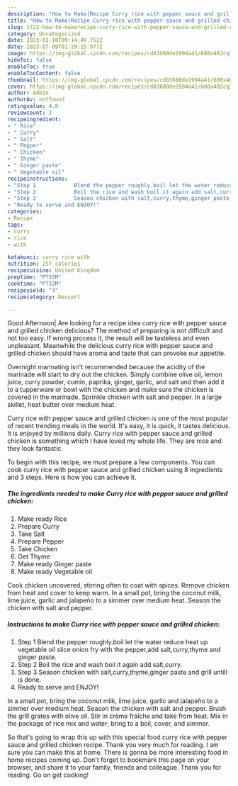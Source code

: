 ```yaml
---
description: "How to Make|Recipe Curry rice with pepper sauce and grilled chicken {That is Simple"
title: "How to Make|Recipe Curry rice with pepper sauce and grilled chicken {That is Simple"
slug: 1722-how-to-makerecipe-curry-rice-with-pepper-sauce-and-grilled-chicken-that-is-simple
category: Uncategorized
date: 2023-02-10T09:14:49.752Z
date: 2023-07-09T01:29:15.977Z
image: https://img-global.cpcdn.com/recipes/cd83688de2994a41/680x482cq70/curry-rice-with-pepper-sauce-and-grilled-chicken-recipe-main-photo.jpg
hideToc: false
enableToc: true
enableTocContent: false
thumbnail: https://img-global.cpcdn.com/recipes/cd83688de2994a41/680x482cq70/curry-rice-with-pepper-sauce-and-grilled-chicken-recipe-main-photo.jpg
cover: https://img-global.cpcdn.com/recipes/cd83688de2994a41/680x482cq70/curry-rice-with-pepper-sauce-and-grilled-chicken-recipe-main-photo.jpg
author: Admin
authorAv: notfound
ratingvalue: 4.8
reviewcount: 3
recipeingredient:
- " Rice"
- " Curry"
- " Salt"
- " Pepper"
- " Chicken"
- " Thyme"
- " Ginger paste"
- " Vegetable oil"
recipeinstructions:
- "Step 1            Blend the pepper roughly.boil let the water reduce heat up vegetable oil slice onion fry with the pepper,add salt,curry,thyme and ginger paste."
- "Step 2            Boil the rice and wash boil it again add salt,curry."
- "Step 3            Season chicken with salt,curry,thyme,ginger paste and grill untill is done."
- "Ready to serve and ENJOY!"
categories:
- Recipe
tags:
- curry
- rice
- with

katakunci: curry rice with 
nutrition: 257 calories
recipecuisine: United Kingdom
preptime: "PT35M"
cooktime: "PT32M"
recipeyield: "3"
recipecategory: Dessert

---
```



Good Afternoon| Are looking for a recipe idea curry rice with pepper sauce and grilled chicken delicious? The method of preparing is not difficult and not too easy. If wrong process it, the result will be tasteless and even unpleasant. Meanwhile the delicious curry rice with pepper sauce and grilled chicken should have aroma and taste that can provoke our appetite.





Overnight marinating isn&#39;t recommended because the acidity of the marinade will start to dry out the chicken. Simply combine olive oil, lemon juice, curry powder, cumin, paprika, ginger, garlic, and salt and then add it to a tupperware or bowl with the chicken and make sure the chicken is covered in the marinade. Sprinkle chicken with salt and pepper. In a large skillet, heat butter over medium heat.

Curry rice with pepper sauce and grilled chicken is one of the most popular of recent trending meals in the world. It's easy, it is quick, it tastes delicious. It is enjoyed by millions daily. Curry rice with pepper sauce and grilled chicken is something which I have loved my whole life. They are nice and they look fantastic.


To begin with this recipe, we must prepare a few components. You can cook curry rice with pepper sauce and grilled chicken using 8 ingredients and 3 steps. Here is how you can achieve it.

<!--inarticleads1-->

##### The ingredients needed to make Curry rice with pepper sauce and grilled chicken:

1. Make ready  Rice
1. Prepare  Curry
1. Take  Salt
1. Prepare  Pepper
1. Take  Chicken
1. Get  Thyme
1. Make ready  Ginger paste
1. Make ready  Vegetable oil


Cook chicken uncovered, stirring often to coat with spices. Remove chicken from heat and cover to keep warm. In a small pot, bring the coconut milk, lime juice, garlic and jalapeño to a simmer over medium heat. Season the chicken with salt and pepper. 

<!--inarticleads2-->

##### Instructions to make Curry rice with pepper sauce and grilled chicken:

1. Step 1            Blend the pepper roughly.boil let the water reduce heat up vegetable oil slice onion fry with the pepper,add salt,curry,thyme and ginger paste.
1. Step 2            Boil the rice and wash boil it again add salt,curry.
1. Step 3            Season chicken with salt,curry,thyme,ginger paste and grill untill is done.
1. Ready to serve and ENJOY!

In a small pot, bring the coconut milk, lime juice, garlic and jalapeño to a simmer over medium heat. Season the chicken with salt and pepper. Brush the grill grates with olive oil. Stir in crème fraîche and take from heat. Mix in the package of rice mix and water; bring to a boil, cover, and simmer. 

So that's going to wrap this up with this special food curry rice with pepper sauce and grilled chicken recipe. Thank you very much for reading. I am sure you can make this at home. There is gonna be more interesting food in home recipes coming up. Don't forget to bookmark this page on your browser, and share it to your family, friends and colleague. Thank you for reading. Go on get cooking!
